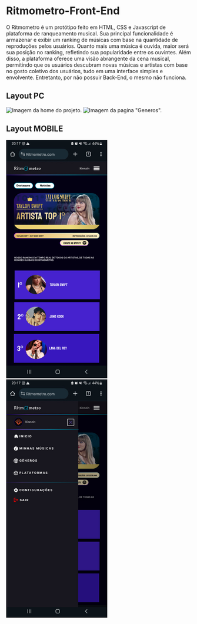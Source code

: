 # Ritmometro-Front-End
O Ritmometro é um protótipo feito em HTML, CSS e Javascript de plataforma de ranqueamento musical. Sua principal funcionalidade é armazenar e exibir um ranking de músicas com base na quantidade de reproduções pelos usuários. Quanto mais uma música é ouvida, maior será sua posição no ranking, refletindo sua popularidade entre os ouvintes. Além disso, a plataforma oferece uma visão abrangente da cena musical, permitindo que os usuários descubram novas músicas e artistas com base no gosto coletivo dos usuários, tudo em uma interface simples e envolvente. Entretanto, por não possuir Back-End, o mesmo não funciona.

## Layout PC
![Imagem da home do projeto.](src/assets/Ritmometro%20v1.1%20-%20In%C3%ADcio.jpg)
![Imagem da pagina "Generos".](src/assets/Header_%20G%C3%AAneros.jpg)

## Layout MOBILE
![Imagem da home do projeto (Mobile).](src/assets/Ritmometro%20(celular%20menu%20aberto).jpg)
![Imagem da home com o menu aberto (Mobile).](src/assets/Ritmometro%20(celular%20menu%20aberto)%20(1).jpg)
